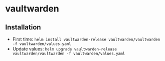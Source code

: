 # vaultwarden

## Installation

* First time: `helm install vaultwarden-release vaultwarden/vaultwarden -f vaultwarden/values.yaml`
* Update values: `helm upgrade vaultwarden-release vaultwarden/vaultwarden -f vaultwarden/values.yaml`
